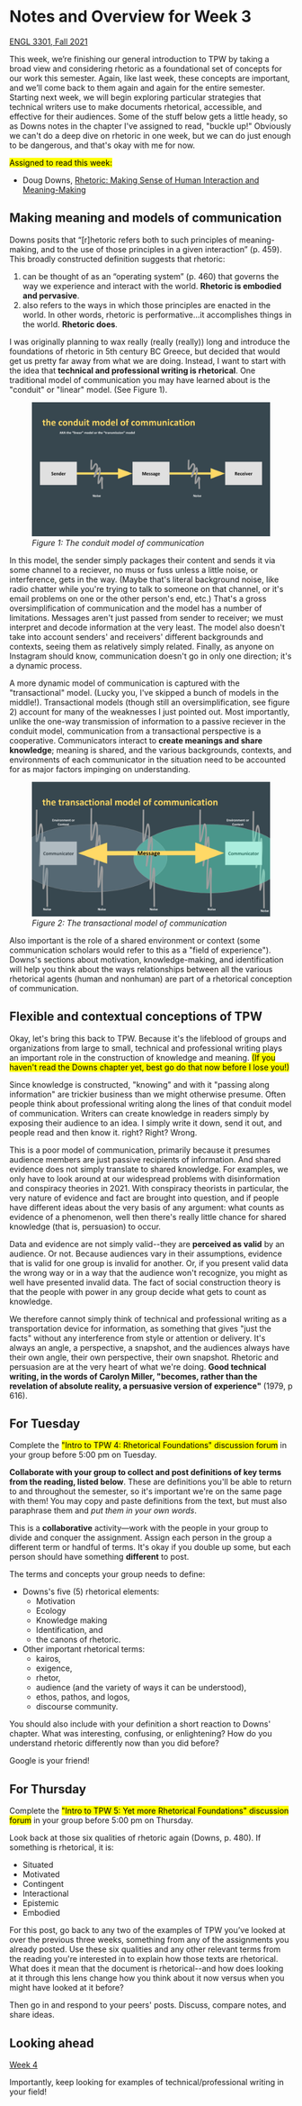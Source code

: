 # Notes and Overview for Week 3
[ENGL 3301, Fall 2021](../calendar.html)

This week, we’re finishing our general introduction to TPW by taking a broad view and considering rhetoric as a foundational set of concepts for our work this semester. Again, like last week, these concepts are important, and we’ll come back to them again and again for the entire semester.  Starting next week, we will begin exploring particular strategies that technical writers use to make documents rhetorical, accessible, and effective for their audiences. Some of the stuff below gets a little heady, so as Downs notes in the chapter I've assigned to read, "buckle up!" Obviously we can't do a deep dive on rhetoric in one week, but we can do just enough to be dangerous, and that's okay with me for now.

<mark>Assigned to read this week:</mark>
  - Doug Downs, [Rhetoric: Making Sense of Human Interaction and Meaning-Making](https://dougdownsteaching.files.wordpress.com/2018/01/downs-rhetoric.pdf)

## Making meaning and models of communication

Downs posits that “[r]hetoric refers both to such principles of meaning-making, and to the use of those principles in a given interaction” (p. 459). This broadly constructed definition suggests that rhetoric:
  1. can be thought of as  an “operating system” (p. 460) that governs the way we experience and interact with the world. **Rhetoric is embodied and pervasive**.
  2. also refers to the ways in which those principles are enacted in the world. In other words, rhetoric is performative...it accomplishes things in the world. **Rhetoric does**.

I was originally planning to wax really (really (really)) long and introduce the foundations of rhetoric in 5th century BC Greece, but decided that would get us pretty far away from what we are doing. Instead, I want to start with the idea that **technical and professional writing is rhetorical**. One traditional model of communication you may have learned about is the "conduit" or "linear" model. (See Figure 1).

<figure><img src="media/linear-model.png" alt="Diagram of the conduit model of communication. Details are in the text following the chart."><figcaption><i>Figure 1: The conduit model of communication</i></figcaption></figure>

In this model, the sender simply packages their content and sends it via some channel to a reciever, no muss or fuss unless a little noise, or interference, gets in the way. (Maybe that's literal background noise, like radio chatter while you're trying to talk to someone on that channel, or it's email problems on one or the other person's end, etc.) That's a gross oversimplification of communication and the model has a number of limitations. Messages aren't just passed from sender to receiver; we must interpret and decode information at the very least. The model also doesn't take into account senders' and receivers' different backgrounds and contexts, seeing them as relatively simply related. Finally, as anyone on Instagram should know, communication doesn't go in only one direction; it's a dynamic process.

A more dynamic model of communication is captured with the "transactional" model. (Lucky you, I've skipped a bunch of models in the middle!). Transactional models (though still an oversimplification, see figure 2) account for many of the weaknesses I just pointed out. Most importantly, unlike the one-way transmission of information to a passive reciever in the conduit model, communication from a transactional perspective is a cooperative. Communicators interact to **create meanings and share knowledge**; meaning is shared, and the various backgrounds, contexts, and environments of each communicator in the situation need to be accounted for as major factors impinging on understanding.

<figure><img src="media/trans-model.png" alt="Diagram of the transactional model of communication. Details are in the text preceding the chart."><figcaption><i>Figure 2: The transactional model of communication</i></figcaption></figure>

Also important is the role of a shared environment or context (some communication scholars would refer to this as a "field of experience"). Downs's sections about motivation, knowledge-making, and identification will help you think about the ways relationships between all the various rhetorical agents (human and nonhuman) are part of a rhetorical conception of communication.

## Flexible and contextual conceptions of TPW

Okay, let's bring this back to TPW. Because it's the lifeblood of groups and organizations from large to small, technical and professional writing plays an important role in the construction of knowledge and meaning. <mark>(If you haven't read the Downs chapter yet, best go do that now before I lose you!)</mark>

Since knowledge is constructed, "knowing" and with it "passing along information" are trickier business than we might otherwise presume. Often people think about professional writing along the lines of that conduit model of communication. Writers can create knowledge in readers simply by exposing their audience to an idea. I simply write it down, send it out, and people read and then know it. right? Right? Wrong.

This is a poor model of communication, primarily because it presumes audience members are just passive recipients of information. And shared evidence does not simply translate to shared knowledge. For examples, we only have to look around at our widespread problems with disinformation and conspiracy theories in 2021. With conspiracy theorists in particular, the very nature of evidence and fact are brought into question, and if people have different ideas about the very basis of any argument: what counts as evidence of a phenomenon, well then there's really little chance for shared knowledge (that is, persuasion) to occur.

Data and evidence are not simply valid--they are **perceived as valid** by an audience. Or not. Because audiences vary in their assumptions, evidence that is valid for one group is invalid for another. Or, if you present valid data the wrong way or in a way that the audience won't recognize, you might as well have presented invalid data. The fact of social construction theory is that the people with power in any group decide what gets to count as knowledge.

We therefore cannot simply think of technical and professional writing as a transportation device for information, as something that gives "just the facts" without any interference from style or attention or delivery. It's always an angle, a perspective, a snapshot, and the audiences always have their own angle, their own perspective, their own snapshot. Rhetoric and persuasion are at the very heart of what we're doing. **Good technical writing, in the words of Carolyn Miller, "becomes, rather than the revelation of absolute reality, a persuasive version of experience"** (1979, p 616).

## For Tuesday
Complete the <mark>"Intro to TPW 4: Rhetorical Foundations" discussion forum</mark> in your group before 5:00 pm on Tuesday.

**Collaborate with your group to collect and post definitions of key terms from the reading, listed below**. These are definitions you'll be able to return to and throughout the semester, so it's important we're on the same page with them! You may copy and paste definitions from the text, but must also paraphrase them and _put them in your own words_.

This is a **collaborative** activity&mdash;work with the people in your group to divide and conquer the assignment. Assign each person in the group a different term or handful of terms. It's okay if you double up some, but each person should have something **different** to post.

The terms and concepts your group needs to define:

- Downs's five (5) rhetorical elements:
  - Motivation
  - Ecology
  - Knowledge making
  - Identification, and
  - the canons of rhetoric.
- Other important rhetorical terms:
  - kairos,
  - exigence,
  - rhetor,
  - audience (and the variety of ways it can be understood),
  - ethos, pathos, and logos,
  - discourse community.

You should also include with your definition a short reaction to Downs' chapter. What was interesting, confusing, or enlightening? How do you understand rhetoric differently now than you did before?

Google is your friend!

## For Thursday

Complete the <mark>"Intro to TPW 5: Yet more Rhetorical Foundations" discussion forum</mark> in your group before 5:00 pm on Thursday.

Look back at those six qualities of rhetoric again (Downs, p. 480). If something is rhetorical, it is:
- Situated
- Motivated
- Contingent
- Interactional
- Epistemic
- Embodied

For this post, go back to any two of the examples of TPW you’ve looked at over the previous three weeks, something from any of the assignments you already posted. Use these six qualities and any other relevant terms from the reading you're interested in to  explain how those texts are rhetorical. What does it mean that the document is rhetorical--and how does looking at it through this lens change how you think about it now versus when you might have looked at it before?

Then go in and respond to your peers' posts. Discuss, compare notes, and share ideas.

## Looking ahead

[Week 4](week-04-notes)

Importantly, keep looking for examples of technical/professional writing in your field!
